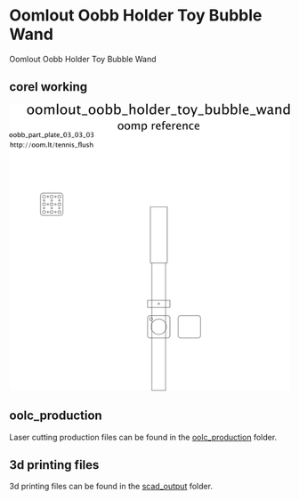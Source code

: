 # Oomlout Oobb Holder Toy Bubble Wand


Oomlout Oobb Holder Toy Bubble Wand  
  



## corel working
![](working_600.png) 


















## oolc_production
Laser cutting production files can be found in the [oolc_production](oolc_production) folder.

## 3d printing files
3d printing files can be found in the [scad_output](scad_output) folder.


